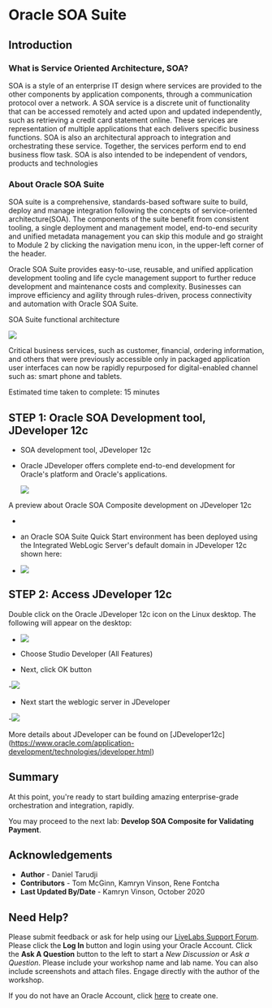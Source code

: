 # Oracle SOA Suite

## Introduction

### What is Service Oriented Architecture, SOA?
SOA is a style of an enterprise IT design where services are provided to the other components by application components, through a communication protocol over a network. A SOA service is a discrete unit of functionality that can be accessed remotely and acted upon and updated independently, such as retrieving a credit card statement online. These services are representation of multiple applications that each delivers specific business functions. SOA is also an architectural approach to integration and orchestrating these service. Together, the services perform end to end business flow task. SOA is also intended to be independent of vendors, products and technologies

### About Oracle SOA Suite
SOA suite is a comprehensive, standards-based software suite to build, deploy and manage integration following the concepts of service-oriented architecture(SOA). The components of the suite benefit from consistent tooling, a single deployment and management model, end-to-end security and unified metadata management you can skip this module and go straight to Module 2 by clicking the navigation menu icon, in the upper-left corner of the header.

Oracle SOA Suite provides easy-to-use, reusable, and unified application development tooling and life cycle management support to further reduce development and maintenance costs and complexity. Businesses can improve efficiency and agility through rules-driven, process connectivity and automation with Oracle SOA Suite.

SOA Suite functional architecture

  ![](./images/soa-architecture.png)

Critical business services, such as customer, financial, ordering information, and others that were previously accessible only in packaged application user interfaces can now be rapidly repurposed for digital-enabled channel such as: smart phone and tablets.

Estimated time taken to complete: 15 minutes

## STEP 1: Oracle SOA Development tool, JDeveloper 12c

- SOA development tool, JDeveloper 12c

- Oracle JDeveloper offers complete end-to-end development for Oracle's platform and Oracle's applications. 

  ![](./images/jdev-lifecycle.png)

A preview about Oracle SOA Composite development on JDeveloper 12c

- [](youtube:cCWpGUL7jYA)

-  an Oracle SOA Suite Quick Start environment has been deployed using the Integrated WebLogic Server's default domain in JDeveloper 12c shown here:
-  ![](./images/jdev-on-desktop.png)


## STEP 2: Access JDeveloper 12c

Double click on the Oracle JDeveloper 12c icon on the Linux desktop. The following will appear on the desktop:

- ![](./images/jdev-role-selection.png)

- Choose Studio Developer (All Features)
- Next, click OK button

-![](./images/jdev-ide-open.png)

- Next start the weblogic server in JDeveloper

-![](./images/start-jdev-weblogic.png)

More details about JDeveloper can be found on [JDeveloper12c] (https://www.oracle.com/application-development/technologies/jdeveloper.html)



<!--
### Prerequisites

* An Oracle Free Tier, Always Free, Paid or LiveLabs Cloud Account


 **STEP**: SOA Deployment on Oracle Cloud

1. From within your Oracle Cloud environment, you can create an instance of Oracle SOA suite.

    From the Cloud Dashboard, select the navigation menu icon in the upper left-hand corner and then select **Marketplace -> Applications**.

    ![](./images/click-marketplace.png)

2. Click **Search for SOA**.

    ![](./images/choose-soa-cloud-options.png)

3. Select the **appropriate** option, enter **based on license type or subscription** that you may already have
    * SOA suite BYOL
    * SOA suite with B2B EDI platform
    * SOA suite with OCI as consumption

4. After clicking **SOA suite BYOL**, you will be redirected to the SOA Details page for provisioning new instance. 

    Continue when the status changes from:

    ![](./images/click-soa-byol-compartment.png)

-->

## **Summary**

At this point, you're ready to start building amazing enterprise-grade orchestration and integration, rapidly. 

You may proceed to the next lab: **Develop SOA Composite for Validating Payment**.

## Acknowledgements
* **Author** - Daniel Tarudji
* **Contributors** - Tom McGinn, Kamryn Vinson, Rene Fontcha
* **Last Updated By/Date** - Kamryn Vinson, October 2020

## Need Help?
Please submit feedback or ask for help using our [LiveLabs Support Forum](https://community.oracle.com/tech/developers/categories/livelabsdiscussions). Please click the **Log In** button and login using your Oracle Account. Click the **Ask A Question** button to the left to start a *New Discussion* or *Ask a Question*.  Please include your workshop name and lab name.  You can also include screenshots and attach files.  Engage directly with the author of the workshop.

If you do not have an Oracle Account, click [here](https://profile.oracle.com/myprofile/account/create-account.jspx) to create one.